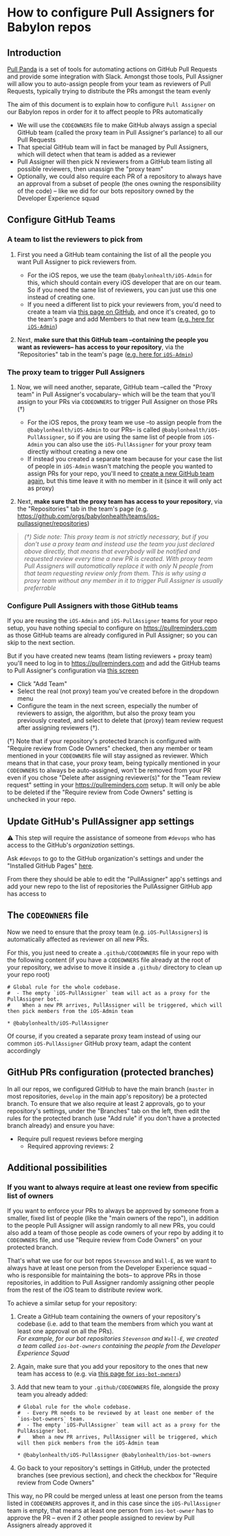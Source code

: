 # How to configure Pull Assigners for Babylon repos

## Introduction

[Pull Panda](https://pullpanda.com/) is a set of tools for automating actions on GitHub Pull Requests and provide some integration with Slack. Amongst those tools, Pull Assigner will allow you to auto-assign people from your team as reviewers of Pull Requests, typically trying to distribute the PRs amongst the team evenly

The aim of this document is to explain how to configure `Pull Assigner` on our Babylon repos in order for it to affect people to PRs automatically

- We will use the `CODEOWNERS` file to make GitHub always assign a special GitHub team (called the proxy team in Pull Assigner's parlance) to all our Pull Requests
- That special GitHub team will in fact be managed by Pull Assigners, which will detect when that team is added as a reviewer
- Pull Assigner will then pick N reviewers from a GitHub team listing all possible reviewers, then unassign the "proxy team"
- Optionally, we could also require each PR of a repository to always have an approval from a subset of people (the ones owning the responsibility of the code) – like we did for our bots repository owned by the Developer Experience squad

## Configure GitHub Teams

### A team to list the reviewers to pick from

1. First you need a GitHub team containing the list of all the people you want Pull Assigner to pick reviewers from.

   * For the iOS repos, we use the team `@babylonhealth/iOS-Admin` for this, which should contain every iOS developer that are on our team. So if you need the same list of reviewers, you can just use this one instead of creating one.
   * If you need a different list to pick your reviewers from, you'd need to create a team via [this page on GitHub](https://github.com/orgs/babylonhealth/new-team), and once it's created, go to the team's page and add Members to that new team ([e.g. here for `iOS-Admin`](https://github.com/orgs/babylonhealth/teams/iOS-Admin/members))

2. Next, **make sure that this GitHub team –containing the people you want as reviewers– has access to your repository**, via the "Repositories" tab in the team's page ([e.g. here for `iOS-Admin`](https://github.com/orgs/babylonhealth/teams/iOS-Admin/repositories))

### The proxy team to trigger Pull Assigners

1. Now, we will need another, separate, GitHub team –called the "Proxy team" in Pull Assigner's vocabulary– which will be the team that you'll assign to your PRs via `CODEOWNERS` to trigger Pull Assigner on those PRs (†)

   * For the iOS repos, the proxy team we use –to assign people from the `@babylonhealth/iOS-Admin` to our PRs– is called `@babylonhealth/iOS-PullAssigner`, so if you are using the same list of people from `iOS-Admin` you can also use the `iOS-PullAssigner` for your proxy team directly without creating a new one
   * If instead you created a separate team because for your case the list of people in `iOS-Admin` wasn't matching the people you wanted to assign PRs for your repo, you'll need to [create a new GitHub team again](https://github.com/orgs/babylonhealth/new-team), but this time leave it with no member in it (since it will only act as proxy)

2. Next, **make sure that the proxy team has access to your repository**, via the "Repositories" tab in the team's page (e.g. https://github.com/orgs/babylonhealth/teams/ios-pullassigner/repositories)

> _(†) Side note: This proxy team is not strictly necessary, but if you don't use a proxy team and instead use the team you just declared above directly, that means that everybody will be notified and requested review every time a new PR is created. With proxy team Pull Assigners will automatically replace it with only N people from that team requesting review only from them. This is why using a proxy team without any member in it to trigger Pull Assigner is usually preferrable_

### Configure Pull Assigners with those GitHub teams

If you are reusing the `iOS-Admin` and `iOS-PullAssigner` teams for your repo setup, you have nothing special to configure on https://pullreminders.com as those GitHub teams are already configured in Pull Assigner; so you can skip to the next section.

But if you have created new teams (team listing reviewers + proxy team) you'll need to log in to https://pullreminders.com and add the GitHub teams to Pull Assigner's configuration via [this screen](https://pullreminders.com/installs/6124714/assigner)

 - Click "Add Team"
 - Select the real (not proxy) team you've created before in the dropdown menu
 - Configure the team in the next screen, especially the number of reviewers to assign, the algorithm, but also the proxy team you previously created, and select to delete that (proxy) team review request after assigning reviewers (†).

 (†) Note that if your repository's protected branch is configured with "Require review from Code Owners" checked, then any member or team mentioned in your `CODEOWNERS` file will stay assigned as reviewer. Which means that in that case, your proxy team, being typically mentioned in your `CODEOWNERS` to always be auto-assigned, won't be removed from your PR even if you chose "Delete after assigning reviewer(s)" for the "Team review request" setting in your https://pullreminders.com setup. It will only be able to be deleted if the "Require review from Code Owners" setting is unchecked in your repo.

## Update GitHub's PullAssigner app settings

⚠️ This step will require the assistance of someone from `#devops` who has access to the GitHub's *organization* settings.

Ask `#devops` to go to the GitHub organization's settings and under the "Installed GitHub Pages" [here](https://github.com/organizations/babylonhealth/settings/installations).

From there they should be able to edit the "PullAssigner" app's settings and add your new repo to the list of repositories the PullAssigner GitHub app has access to

## The `CODEOWNERS` file

Now we need to ensure that the proxy team (e.g. `iOS-PullAssigners`) is automatically affected as reviewer on all new PRs.

For this, you just need to create a `.github/CODEOWNERS` file in your repo with the following content (if you have a `CODEOWNERS` file already at the root of your repository, we advise to move it inside a `.github/` directory to clean up your repo root)

```
# Global rule for the whole codebase.
#  - The empty `iOS-PullAssigner` team will act as a proxy for the PullAssigner bot.
#    When a new PR arrives, PullAssigner will be triggered, which will then pick members from the iOS-Admin team

* @babylonhealth/iOS-PullAssigner
```

Of course, if you created a separate proxy team instead of using our common `iOS-PullAssigner` GitHub proxy team, adapt the content accordingly

## GitHub PRs configuration (protected branches)

In all our repos, we configured GitHub to have the main branch (`master` in most repositories, `develop` in the main app's repository) be a protected branch. To ensure that we also require at least 2 approvals, go to your repository's settings, under the "Branches" tab on the left, then edit the rules for the protected branch (use "Add rule" if you don't have a protected branch already) and ensure you have:

 - Require pull request reviews before merging
   - Required approving reviews: 2

## Additional possibilities

### If you want to always require at least one review from specific list of owners

If you want to enforce your PRs to always be approved by someone from a smaller, fixed list of people (like the "main owners of the repo"), in addition to the people Pull Assigner will assign randomly to all new PRs, you could also add a team of those people as code owners of your repo by adding it to `CODEOWNERS` file, and use "Require review from Code Owners" on your protected branch.

That's what we use for our bot repos `Stevenson` and `Wall-E`, as we want to always have at least one person from the Developer Experience squad –who is responsible for maintaining the bots– to approve PRs in those repositories, in addition to Pull Assigner randomly assigning other people from the rest of the iOS team to distribute review work.

To achieve a similar setup for your repository:

1. Create a GitHub team containing the owners of your repository's codebase (i.e. add to that team the members from which you want at least one approval on all the PRs).  
   _For example, for our bot repositories `Stevenson` and `Wall-E`, we created a team called `ios-bot-owners` containing the people from the Developer Experience Squad_

2. Again, make sure that you add your repository to the ones that new team has access to (e.g. via [this page for `ios-bot-owners`](https://github.com/orgs/babylonhealth/teams/ios-bot-owners/repositories))
3. Add that new team to your `.github/CODEOWNERS` file, alongside the proxy team you already added:  

    ```
    # Global rule for the whole codebase.
    #  - Every PR needs to be reviewed by at least one member of the `ios-bot-owners` team.
    #  - The empty `iOS-PullAssigner` team will act as a proxy for the PullAssigner bot.
    #    When a new PR arrives, PullAssigner will be triggered, which will then pick members from the iOS-Admin team
    
    * @babylonhealth/iOS-PullAssigner @babylonhealth/ios-bot-owners
    ```

4. Go back to your repository's settings in GitHub, under the protected branches (see previous section), and check the checkbox for "Require review from Code Owners"

This way, no PR could be merged unless at least one person from the teams listed in `CODEOWNERS` approves it, and in this case since the `iOS-PullAssigner` team is empty, that means at least one person from `ios-bot-owner` has to approve the PR – even if 2 other people assigned to review by Pull Assigners already approved it
